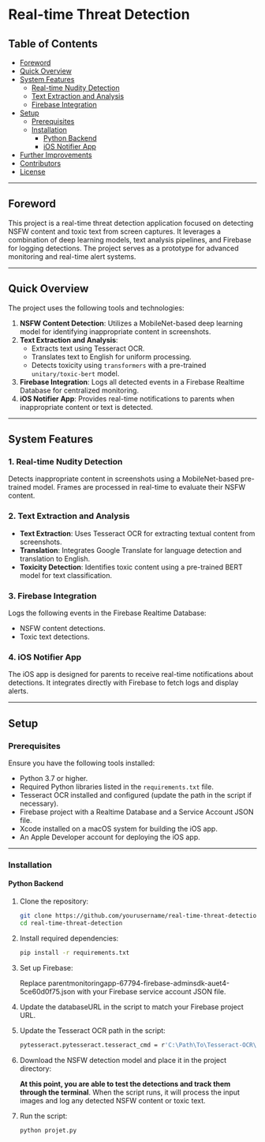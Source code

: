 # Real-time Threat Detection

## Table of Contents
- [Foreword](#foreword)
- [Quick Overview](#quick-overview)
- [System Features](#system-features)
  - [Real-time Nudity Detection](#1-real-time-nudity-detection)
  - [Text Extraction and Analysis](#2-text-extraction-and-analysis)
  - [Firebase Integration](#3-firebase-integration)
- [Setup](#setup)
  - [Prerequisites](#prerequisites)
  - [Installation](#installation)
    - [Python Backend](#python-backend)
    - [iOS Notifier App](#ios-notifier-app)
- [Further Improvements](#further-improvements)
- [Contributors](#contributors)
- [License](#license)

---

## Foreword
This project is a real-time threat detection application focused on detecting NSFW content and toxic text from screen captures. It leverages a combination of deep learning models, text analysis pipelines, and Firebase for logging detections. The project serves as a prototype for advanced monitoring and real-time alert systems.

---

## Quick Overview
The project uses the following tools and technologies:
1. **NSFW Content Detection**: Utilizes a MobileNet-based deep learning model for identifying inappropriate content in screenshots.
2. **Text Extraction and Analysis**:
   - Extracts text using Tesseract OCR.
   - Translates text to English for uniform processing.
   - Detects toxicity using `transformers` with a pre-trained `unitary/toxic-bert` model.
3. **Firebase Integration**: Logs all detected events in a Firebase Realtime Database for centralized monitoring.
4. **iOS Notifier App**: Provides real-time notifications to parents when inappropriate content or text is detected.

---

## System Features

### 1. Real-time Nudity Detection
Detects inappropriate content in screenshots using a MobileNet-based pre-trained model. Frames are processed in real-time to evaluate their NSFW content.

### 2. Text Extraction and Analysis
- **Text Extraction**: Uses Tesseract OCR for extracting textual content from screenshots.
- **Translation**: Integrates Google Translate for language detection and translation to English.
- **Toxicity Detection**: Identifies toxic content using a pre-trained BERT model for text classification.

### 3. Firebase Integration
Logs the following events in the Firebase Realtime Database:
- NSFW content detections.
- Toxic text detections.

### 4. iOS Notifier App
The iOS app is designed for parents to receive real-time notifications about detections. It integrates directly with Firebase to fetch logs and display alerts.

---

## Setup

### Prerequisites
Ensure you have the following tools installed:
- Python 3.7 or higher.
- Required Python libraries listed in the `requirements.txt` file.
- Tesseract OCR installed and configured (update the path in the script if necessary).
- Firebase project with a Realtime Database and a Service Account JSON file.
- Xcode installed on a macOS system for building the iOS app.
- An Apple Developer account for deploying the iOS app.

---

### Installation

#### Python Backend
1. Clone the repository:
   ```bash
   git clone https://github.com/yourusername/real-time-threat-detection.git
   cd real-time-threat-detection

   
2. Install required dependencies:

   ```bash
   pip install -r requirements.txt

3.  Set up Firebase:
   
     Replace parentmonitoringapp-67794-firebase-adminsdk-auet4-5ce60d0f75.json with your Firebase service account JSON file.

4. Update the databaseURL in the script to match your Firebase project URL.
   

5. Update the Tesseract OCR path in the script:

   ```bash
   pytesseract.pytesseract.tesseract_cmd = r'C:\Path\To\Tesseract-OCR\tesseract.exe'


6. Download the NSFW detection model and place it in the project directory:

   **At this point, you are able to test the detections and track them through the terminal**. When the script runs, it will process the input images and log any detected NSFW content or toxic text.

8. Run the script:
   ```bash
   python projet.py
